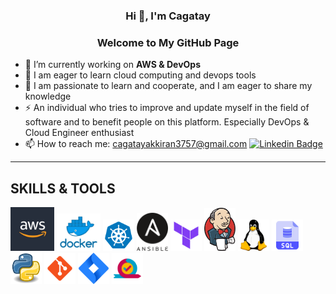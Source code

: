 <h3 align="center">Hi 👋, I'm Cagatay</h3>
<h3 align="center">Welcome to My GitHub Page</h3>

- 🔭 I’m currently working on **AWS & DevOps**
- 🌱 I am eager to learn cloud computing and devops tools
- 💬 I am passionate to learn and cooperate, and I am eager to share my knowledge
- ⚡ An individual who tries to improve and update myself in the field of software and to benefit people on this platform. Especially DevOps & Cloud Engineer enthusiast
- 📫 How to reach me: cagatayakkiran3757@gmail.com
[![Linkedin Badge](https://img.shields.io/badge/-Linkedin-757575?style=flat-quare&labelColor=757575&logo=Linkedin&logoColor=white&link=link)](https://www.linkedin.com/in/m-cagatay-akkiran-6561a323b/) 

<hr>

## SKILLS & TOOLS
<img src="./images/aws.jpg" alt="Aws" style="width:70px;"/> <img src="./images/docker.png" alt="Docker" style="width:70px;"/> <img src="./images/kubernetes.png" alt="Kubernetes" style="width:50px;"/> <img src="./images/ansible.png" alt="Ansible" style="width:50px;"/> <img src="./images/terraform.png" alt="Terraform" style="width:50px;"/> <img src="./images/jenkins.png" alt="Jenkins" style="width:50px;"/> <img src="./images/linux.png" alt="Linux" style="width:50px;"/> <img src="./images/sql.png" alt="Sql" style="width:50px;"/> <img src="./images/python.png" alt="Python" style="width:50px;"/> <img src="./images/git.png" alt="Git" style="width:50px;"/> <img src="./images/jira.png" alt="Jira" style="width:50px;"/> <img src="./images/agile.png" alt="java" style="width:50px;"/>
